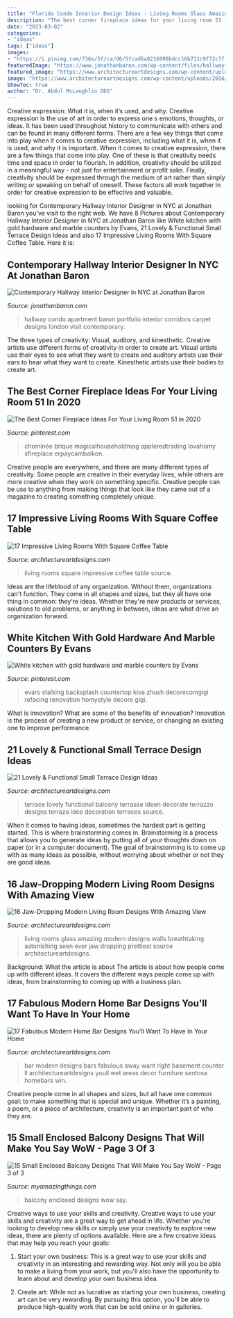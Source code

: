 ```yaml
---
title: "Florida Condo Interior Design Ideas - Living Rooms Glass Amazing Modern Designs Walls Breathtaking Astonishing Seen Ever Jaw Dropping Prettiest Source Architectureartdesigns"
description: "The best corner fireplace ideas for your living room 51 in 2020"
date: "2023-03-02"
categories:
- "ideas"
tags: ["ideas"]
images:
- "https://i.pinimg.com/736x/5f/ca/d6/5fcad6a8216998bdcc16b711c9f72c7f.jpg"
featuredImage: "https://www.jonathanbaron.com/wp-content/files/hallway-portfolio/baron-design-belfonte-apartments.jpg"
featured_image: "https://www.architectureartdesigns.com/wp-content/uploads/2016/06/16-12-630x420.jpg"
image: "https://www.architectureartdesigns.com/wp-content/uploads/2016/06/16-12-630x420.jpg"
ShowToc: true
author: "Dr. Abdul McLaughlin DDS"
---
```



Creative expression: What it is, when it’s used, and why.
Creative expression is the use of art in order to express one s emotions, thoughts, or ideas. It has been used throughout history to communicate with others and can be found in many different forms. There are a few key things that come into play when it comes to creative expression, including what it is, when it is used, and why it is important.
When it comes to creative expression, there are a few things that come into play. One of these is that creativity needs time and space in order to flourish. In addition, creativity should be utilized in a meaningful way - not just for entertainment or profit sake. Finally, creativity should be expressed through the medium of art rather than simply writing or speaking on behalf of oneself. These factors all work together in order for creative expression to be effective and valuable.

	

		
looking for Contemporary Hallway Interior Designer in NYC at Jonathan Baron you've visit to the right web. We have 8 Pictures about Contemporary Hallway Interior Designer in NYC at Jonathan Baron like White kitchen with gold hardware and marble counters by Evans, 21 Lovely &amp; Functional Small Terrace Design Ideas and also 17 Impressive Living Rooms With Square Coffee Table. Here it is:
		
    
## Contemporary Hallway Interior Designer In NYC At Jonathan Baron

<img loading=lazy src="https://www.jonathanbaron.com/wp-content/files/hallway-portfolio/baron-design-belfonte-apartments.jpg" onerror="this.onerror=null;this.src='https://tse2.mm.bing.net/th?id=OIP.JMGhTc8RuGvkstwffP4BOAHaJ3&amp;pid=15.1';" alt="Contemporary Hallway Interior Designer in NYC at Jonathan Baron">

_Source: jonathanbaron.com_

>hallway condo apartment baron portfolio interior corridors carpet designs london visit contemporary. 

	

The three types of creativity: Visual, auditory, and kinesthetic.
Creative artists use different forms of creativity in order to create art. Visual artists use their eyes to see what they want to create and auditory artists use their ears to hear what they want to create. Kinesthetic artists use their bodies to create art.

    
## The Best Corner Fireplace Ideas For Your Living Room 51 In 2020

<img loading=lazy src="https://i.pinimg.com/736x/5f/ca/d6/5fcad6a8216998bdcc16b711c9f72c7f.jpg" onerror="this.onerror=null;this.src='https://tse1.mm.bing.net/th?id=OIP.0UDWrcLBJLxBCVfNHJjKzAHaJ3&amp;pid=15.1';" alt="The Best Corner Fireplace Ideas For Your Living Room 51 in 2020">

_Source: pinterest.com_

>cheminée brique magicalhouseholdmag appleredtrading lovahomy sfireplace erpaycambalkon. 

	

Creative people are everywhere, and there are many different types of creativity. Some people are creative in their everyday lives, while others are more creative when they work on something specific. Creative people can be use to anything from making things that look like they came out of a magazine to creating something completely unique.

    
## 17 Impressive Living Rooms With Square Coffee Table

<img loading=lazy src="https://www.architectureartdesigns.com/wp-content/uploads/2016/06/16-12-630x420.jpg" onerror="this.onerror=null;this.src='https://tse3.mm.bing.net/th?id=OIP.kUB8TJmnpuvkRwWUlG03mgHaE8&amp;pid=15.1';" alt="17 Impressive Living Rooms With Square Coffee Table">

_Source: architectureartdesigns.com_

>living rooms square impressive coffee table source. 

	

Ideas are the lifeblood of any organization. Without them, organizations can't function. They come in all shapes and sizes, but they all have one thing in common: they're ideas. Whether they're new products or services, solutions to old problems, or anything in between, ideas are what drive an organization forward.

    
## White Kitchen With Gold Hardware And Marble Counters By Evans

<img loading=lazy src="https://i.pinimg.com/736x/71/3d/b1/713db19712c765a576946989b1abd0a1.jpg" onerror="this.onerror=null;this.src='https://tse4.mm.bing.net/th?id=OIP.bTJyovmxbMNHv6yW_3lcNwHaKl&amp;pid=15.1';" alt="White kitchen with gold hardware and marble counters by Evans">

_Source: pinterest.com_

>evars stalking backsplash countertop kiva zhush decorecomgigi refacing renovation homystyle decore gigi. 

	

What is innovation? What are some of the benefits of innovation?
Innovation is the process of creating a new product or service, or changing an existing one to improve performance.

    
## 21 Lovely &amp; Functional Small Terrace Design Ideas

<img loading=lazy src="http://www.architectureartdesigns.com/wp-content/uploads/2014/02/421.jpg" onerror="this.onerror=null;this.src='https://tse1.mm.bing.net/th?id=OIP.PTQs_DnlWgoc7SCWuxM50AHaJ6&amp;pid=15.1';" alt="21 Lovely &amp; Functional Small Terrace Design Ideas">

_Source: architectureartdesigns.com_

>terrace lovely functional balcony terrasse ideen decorate terrazzo designs terraza idee decoration terraces source. 

	

When it comes to having ideas, sometimes the hardest part is getting started. This is where brainstorming comes in. Brainstorming is a process that allows you to generate ideas by putting all of your thoughts down on paper (or in a computer document). The goal of brainstorming is to come up with as many ideas as possible, without worrying about whether or not they are good ideas.

    
## 16 Jaw-Dropping Modern Living Room Designs With Amazing View

<img loading=lazy src="http://www.architectureartdesigns.com/wp-content/uploads/2015/04/59.jpg" onerror="this.onerror=null;this.src='https://tse4.mm.bing.net/th?id=OIP.fDC7b54qvP59dbyN653j0AHaEo&amp;pid=15.1';" alt="16 Jaw-Dropping Modern Living Room Designs With Amazing View">

_Source: architectureartdesigns.com_

>living rooms glass amazing modern designs walls breathtaking astonishing seen ever jaw dropping prettiest source architectureartdesigns. 

	

Background: What the article is about
The article is about how people come up with different ideas. It covers the different ways people come up with ideas, from brainstorming to coming up with a business plan.

    
## 17 Fabulous Modern Home Bar Designs You&#039;ll Want To Have In Your Home

<img loading=lazy src="https://www.architectureartdesigns.com/wp-content/uploads/2016/06/17-Fabulous-Modern-Home-Bar-Designs-Youll-Want-To-Have-In-Your-Home-Right-Away-5.jpg" onerror="this.onerror=null;this.src='https://tse1.mm.bing.net/th?id=OIP.aTnOXmowrYedEX8Fwy6deAHaNS&amp;pid=15.1';" alt="17 Fabulous Modern Home Bar Designs You&#039;ll Want To Have In Your Home">

_Source: architectureartdesigns.com_

>bar modern designs bars fabulous away want right basement counter ll architectureartdesigns youll wet areas decor furniture sentosa homebars win. 

	

Creative people come in all shapes and sizes, but all have one common goal: to make something that is special and unique. Whether it’s a painting, a poem, or a piece of architecture, creativity is an important part of who they are.

    
## 15 Small Enclosed Balcony Designs That Will Make You Say WoW - Page 3 Of 3

<img loading=lazy src="http://myamazingthings.com/wp-content/uploads/2017/01/balcony12.jpg" onerror="this.onerror=null;this.src='https://tse2.mm.bing.net/th?id=OIP.40_U8ZPxAw-MvDSAsTANaAHaJ4&amp;pid=15.1';" alt="15 Small Enclosed Balcony Designs That Will Make You Say WoW - Page 3 of 3">

_Source: myamazingthings.com_

>balcony enclosed designs wow say. 

	

Creative ways to use your skills and creativity.
Creative ways to use your skills and creativity are a great way to get ahead in life. Whether you're looking to develop new skills or simply use your creativity to explore new ideas, there are plenty of options available. Here are a few creative ideas that may help you reach your goals:
1. Start your own business: This is a great way to use your skills and creativity in an interesting and rewarding way. Not only will you be able to make a living from your work, but you'll also have the opportunity to learn about and develop your own business idea.

2. Create art: While not as lucrative as starting your own business, creating art can be very rewarding. By pursuing this option, you'll be able to produce high-quality work that can be sold online or in galleries.


